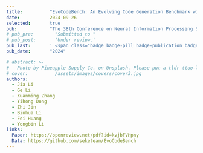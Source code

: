 ```yaml
---
title:          "EvoCodeBench: An Evolving Code Generation Benchmark with Domain-Specific Evaluations"
date:           2024-09-26
selected:       true
pub:            "The 38th Conference on Neural Information Processing Systems (NeurIPS 2024 D&B Track)"
# pub_pre:        "Submitted to "
# pub_post:       'Under review.'
pub_last:       ' <span class="badge badge-pill badge-publication badge-success">CCF-A</span>'
pub_date:       "2024"

# abstract: >-
#   Photo by Pineapple Supply Co. on Unsplash. Please put a tldr (too-long-didnt-read, 1~2 sentences) of your publication here. It is not recommended to put the actual abstract here because it is usually too long to fit in. $\LaTeX$ is supported. $a=b+c$.
# cover:          /assets/images/covers/cover3.jpg
authors:
  - Jia Li
  - Ge Li
  - Xuanming Zhang
  - Yihong Dong
  - Zhi Jin
  - Binhua Li
  - Fei Huang
  - Yongbin Li
links:
  Paper: https://openreview.net/pdf?id=kvjbFVHpny
  Data: https://github.com/seketeam/EvoCodeBench
---
```

